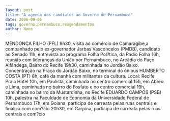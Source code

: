 ```yaml
---
layout: post
title: "A agenda dos candiatos ao Governo de Pernambuco"
date: 2006-09-06
tags: governo,pernambuco,reagendamentos
author: None
---
```


MENDONÇA FILHO (PFL)
9h30, visita ao comércio de Camaragibe,a companhado pelo ex-governador Jarbas Vasconcelos (PMDB), candidato ao Senado
11h, entrevista ao programa Folha Pol?tica, da Rádio Folha 
16h, reunião com lideranças da União por Pernambuco, no Arcádia do Paço Alfândega, Bairro do Recife 
19h30, caminhada no Jordão Baixo. Concentração na Praça do Jordão Baixo, no terminal do ônibus 
HUMBERTO COSTA (PT)
8h, café da manhã com militantes da cultura. Local: Recife Praia Hotel 
10h, em Paulista, caminhada no centro comercial 
15h, em Abreu e Lima, caminhada no bairro do Fosfato e no centro comercial 
19h, caminhada no bairro da Mustardinha, no Recife
EDUARDO CAMPOS (PSB)
10h, palestra na Faculdade de Economia da Universidade Federal de Pernambuco 
17h, em Goiana, participa de carreata pelas ruas centrais e finaliza com com?cio
20h30, em Carpina, participa de carreata pelas ruas centrais e com?cio 